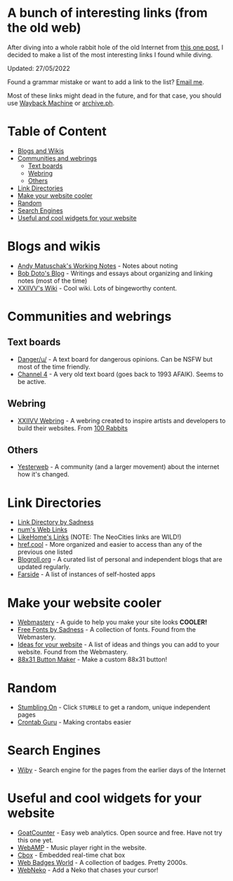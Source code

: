 # A bunch of interesting links (from the old web)

After diving into a whole rabbit hole of the old Internet from [this one post](https://nights.bearblog.dev/how-to-stop-being-terminally-online/), I decided to make a list of the most interesting links I found while diving.

Updated: 27/05/2022

Found a grammar mistake or want to add a link to the list? [Email me](mailto:danghoangtuan526@proton.me).

Most of these links might dead in the future, and for that case, you should use [Wayback Machine](https://web.archive.org) or [archive.ph](https://archive.ph).

# Table of Content

- [Blogs and Wikis](#blogs-and-wikis)
- [Communities and webrings](#communities-and-webrings)
  * [Text boards](#text-boards)
  * [Webring](#webring)
  * [Others](#others)
- [Link Directories](#link-directories)
- [Make your website cooler](#make-your-website-cooler)
- [Random](#random)
- [Search Engines](#search-engines)
- [Useful and cool widgets for your website](#useful-and-cool-widgets-for-your-website)

# Blogs and wikis

- [Andy Matuschak's Working Notes](https://notes.andymatuschak.org) - Notes about noting
 - [Bob Doto's Blog](https://writing.bobdoto.computer) - Writings and essays about organizing and linking notes (most of the time)
- [XXIIVV's Wiki](https://wiki.xxiivv.com) - Cool wiki. Lots of bingeworthy content.

# Communities and webrings
## Text boards
- [Danger/u/](https://dangeru.us/) - A text board for dangerous opinions. Can be NSFW but most of the time friendly.
- [Channel 4](https://4-ch.net/4ch) - A very old text board (goes back to 1993 AFAIK). Seems to be active.

## Webring
- [XXIIVV Webring](https://webring.xxiivv.com/) - A webring created to inspire artists and developers to build their websites. From [100 Rabbits](https://100r.co)

## Others
- [Yesterweb](https://yesterweb.org/) - A community (and a larger movement) about the internet how it's changed.

# Link Directories

- [Link Directory by Sadness](https://sadgrl.online/links.html)
- [num's Web Links](https://soda.privatevoid.net/num/links/)
- [LikeHome's Links](https://likehome.neocities.org/links.html) (NOTE: The NeoCities links are WILD!)
- [href.cool](https://href.cool/) - More organized and easier to access than any of the previous one listed
- [Blogroll.org](https://blogroll.org/) - A curated list of personal and independent blogs that are updated regularly.
- [Farside](https://farside.link/) - A list of instances of self-hosted apps

# Make your website cooler

- [Webmastery](https://sadgrl.online/webmastery/) - A guide to help you make your site looks **COOLER!**
- [Free Fonts by Sadness](https://sadgrl.online/webmastery/downloads/fonts.html) - A collection of fonts. Found from the Webmastery.
- [Ideas for your website](https://sadgrl.online/projects/ideas/) - A list of ideas and things you can add to your website. Found from the Webmastery.
- [88x31 Button Maker](https://hekate2.github.io/buttonmaker/) - Make a custom 88x31 button!

# Random
- [Stumbling On](https://stumblingon.com/) - Click `STUMBLE` to get a random, unique independent pages
- [Crontab Guru](https://crontab.guru/) - Making crontabs easier

# Search Engines
- [Wiby](https://wiby.me) - Search engine for the pages from the earlier days of the Internet

# Useful and cool widgets for your website

- [GoatCounter](https://www.goatcounter.com/) - Easy web analytics. Open source and free. Have not try this one yet.
- [WebAMP](https://webamp.org/) - Music player right in the website.
- [Cbox](https://www.cbox.ws/) - Embedded real-time chat box
- [Web Badges World](https://web.badges.world/) - A collection of badges. Pretty 2000s.
- [WebNeko](https://webneko.net/) - Add a Neko that chases your cursor!